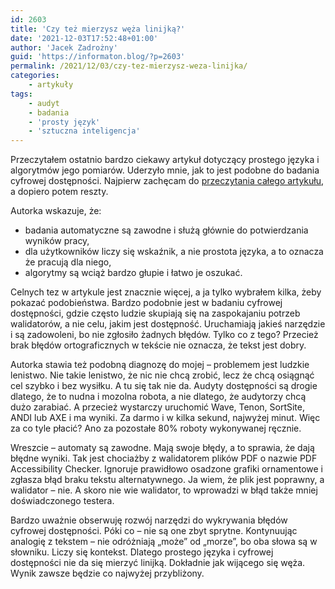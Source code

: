 ```yaml
---
id: 2603
title: 'Czy też mierzysz węża linijką?'
date: '2021-12-03T17:52:48+01:00'
author: 'Jacek Zadrożny'
guid: 'https://informaton.blog/?p=2603'
permalink: /2021/12/03/czy-tez-mierzysz-weza-linijka/
categories:
    - artykuły
tags:
    - audyt
    - badania
    - 'prosty język'
    - 'sztuczna inteligencja'
---
```


Przeczytałem ostatnio bardzo ciekawy artykuł dotyczący prostego języka i algorytmów jego pomiarów. Uderzyło mnie, jak to jest podobne do badania cyfrowej dostępności. Najpierw zachęcam do [przeczytania całego artykułu](https://www.linkedin.com/pulse/czy-prosty-język-da-się-policzyć-czyliomierzeniu-węża-zandberg-malec/?trackingId=ib3+mUqlQqey0LoVEYyCaA==), a dopiero potem reszty.

Autorka wskazuje, że:

- badania automatyczne są zawodne i służą głównie do potwierdzania wyników pracy,
- dla użytkowników liczy się wskaźnik, a nie prostota języka, a to oznacza że pracują dla niego,
- algorytmy są wciąż bardzo głupie i łatwo je oszukać.

Celnych tez w artykule jest znacznie więcej, a ja tylko wybrałem kilka, żeby pokazać podobieństwa. Bardzo podobnie jest w badaniu cyfrowej dostępności, gdzie często ludzie skupiają się na zaspokajaniu potrzeb walidatorów, a nie celu, jakim jest dostępność. Uruchamiają jakieś narzędzie i są zadowoleni, bo nie zgłosiło żadnych błędów. Tylko co z tego? Przecież brak błędów ortograficznych w tekście nie oznacza, że tekst jest dobry.

Autorka stawia też podobną diagnozę do mojej – problemem jest ludzkie lenistwo. Nie takie lenistwo, że nic nie chcą zrobić, lecz że chcą osiągnąć cel szybko i bez wysiłku. A tu się tak nie da. Audyty dostępności są drogie dlatego, że to nudna i mozolna robota, a nie dlatego, że audytorzy chcą dużo zarabiać. A przecież wystarczy uruchomić Wave, Tenon, SortSite, ANDI lub AXE i ma wyniki. Za darmo i w kilka sekund, najwyżej minut. Więc za co tyle płacić? Ano za pozostałe 80% roboty wykonywanej ręcznie.

Wreszcie – automaty są zawodne. Mają swoje błędy, a to sprawia, że dają błędne wyniki. Tak jest chociażby z walidatorem plików PDF o nazwie PDF Accessibility Checker. Ignoruje prawidłowo osadzone grafiki ornamentowe i zgłasza błąd braku tekstu alternatywnego. Ja wiem, że plik jest poprawny, a walidator – nie. A skoro nie wie walidator, to wprowadzi w błąd także mniej doświadczonego testera.

Bardzo uważnie obserwuję rozwój narzędzi do wykrywania błędów cyfrowej dostępności. Póki co – nie są one zbyt sprytne. Kontynuując analogię z tekstem – nie odróżniają „może” od „morze”, bo oba słowa są w słowniku. Liczy się kontekst. Dlatego prostego języka i cyfrowej dostępności nie da się mierzyć linijką. Dokładnie jak wijącego się węża. Wynik zawsze będzie co najwyżej przybliżony.

